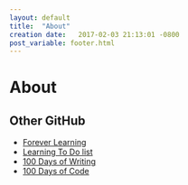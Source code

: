 ```yaml
---
layout: default
title:  "About"
creation date:   2017-02-03 21:13:01 -0800
post_variable: footer.html
---
```


# About

## Other GitHub 
* [Forever Learning](https://janzeteachesit.github.io/Learning-Diary/)
* [Learning To Do list](./learning-to-do-list.md) 
* [100 Days of Writing](https://github.com/janzeteachesit/100-days-of-writing/blob/master/docs/readme.md) 
* [100 Days of Code](https://github.com/janzeteachesit/100-days-of-code/blob/master/log.md)

